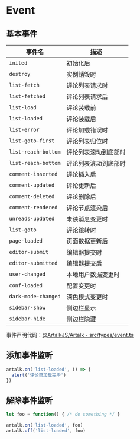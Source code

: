 # Event

## 基本事件

|事件名|描述|
|-|-|
| `inited` | 初始化后 |
| `destroy` | 实例销毁时 |
| `list-fetch` | 评论列表请求时 |
| `list-fetched` | 评论列表请求后 |
| `list-load` | 评论装载前 |
| `list-loaded` | 评论装载后 |
| `list-error` | 评论加载错误时 |
| `list-goto-first` | 评论列表归位时 |
| `list-reach-bottom` | 评论列表滚动到底部时 |
| `list-reach-bottom` | 评论列表滚动到底部时 |
| `comment-inserted`   | 评论插入后           |
| `comment-updated`    | 评论更新后           |
| `comment-deleted`    | 评论删除后           |
| `comment-rendered`   | 评论节点渲染后       |
| `unreads-updated`    | 未读消息变更时       |
| `list-goto`          | 评论跳转时           |
| `page-loaded`        | 页面数据更新后       |
| `editor-submit`      | 编辑器提交时         |
| `editor-submitted`   | 编辑器提交后         |
| `user-changed`       | 本地用户数据变更时   |
| `conf-loaded`        | 配置变更时           |
| `dark-mode-changed`  | 深色模式变更时       |
| `sidebar-show`       | 侧边栏显示          |
| `sidebar-hide`       | 侧边栏隐藏          |
 

事件声明代码：[@ArtalkJS/Artalk - src/types/event.ts](https://github.com/ArtalkJS/Artalk/blob/master/ui/artalk/src/types/event.ts)

## 添加事件监听

```js
artalk.on('list-loaded', () => {
  alert('评论已加载完毕')
})
```

## 解除事件监听

```js
let foo = function() { /* do something */ }

artalk.on('list-loaded', foo)
artalk.off('list-loaded', foo)
```
